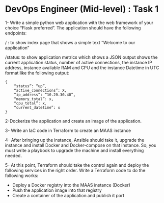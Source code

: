 # DevOps Engineer (Mid-level) : Task 1

1- Write a simple python web application with the web framework of your choice “Flask
preferred”. The application should have the following endpoints:  

/ : to show index page that shows a simple text “Welcome to our application”  

/status: to show application metrics which shows a JSON output shows the current application status, number of active connections, the instance IP address, instance available RAM and CPU and the instance Datetime in UTC format like the following output:

```
{
    “status”: “up”,
    “active_connections”: X,
    “ip_address”: “10.20.30.40”,
    “memory_total”: x,
    “cpu_total”: x,
    “current_datetime”: x
}
```

2-Dockerize the application and create an image of the application.  

3- Write an IaC code in Terraform to create an MAAS instance  

4- After bringing up the instance, Ansible should take it, upgrade the instance and install Docker and Docker-compose on that instance. So, you must write a playbook to upgrade the machine and install everything needed.  

5- At this point, Terraform should take the control again and deploy the following services in the right order. Write a Terraform code to do the following works:  

*  Deploy a Docker registry into the MAAS instance (Docker)
*  Push the application image into that registry
*  Create a container of the application and publish it port
